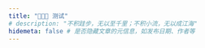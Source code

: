 ```yaml
---
title: "👨🏻‍💻 测试"
# description: "不积跬步，无以至千里；不积小流，无以成江海"
hidemeta: false # 是否隐藏文章的元信息，如发布日期、作者等
---
```


